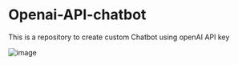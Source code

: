 # Openai-API-chatbot
This is a repository to create custom Chatbot using openAI API key

![image](https://github.com/shreyadm/Openai-API-chatbot/assets/51232994/38cb7ca4-2ca0-4960-9dfd-947b88d053ba)
